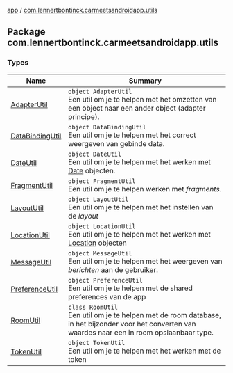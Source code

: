 [app](../index.md) / [com.lennertbontinck.carmeetsandroidapp.utils](./index.md)

## Package com.lennertbontinck.carmeetsandroidapp.utils

### Types

| Name | Summary |
|---|---|
| [AdapterUtil](-adapter-util/index.md) | `object AdapterUtil`<br>Een util om je te helpen met het omzetten van een object naar een ander object (adapter principe). |
| [DataBindingUtil](-data-binding-util/index.md) | `object DataBindingUtil`<br>Een util om je te helpen met het correct weergeven van gebinde data. |
| [DateUtil](-date-util/index.md) | `object DateUtil`<br>Een util om je te helpen met het werken met [Date](http://docs.oracle.com/javase/6/docs/api/java/util/Date.html) objecten. |
| [FragmentUtil](-fragment-util/index.md) | `object FragmentUtil`<br>Een util om je te helpen werken met *fragments*. |
| [LayoutUtil](-layout-util/index.md) | `object LayoutUtil`<br>Een util om je te helpen met het instellen van de *layout* |
| [LocationUtil](-location-util/index.md) | `object LocationUtil`<br>Een util om je te helpen met het werken met [Location](../com.lennertbontinck.carmeetsandroidapp.models/-location/index.md) objecten |
| [MessageUtil](-message-util/index.md) | `object MessageUtil`<br>Een util om je te helpen met het weergeven van *berichten* aan de gebruiker. |
| [PreferenceUtil](-preference-util/index.md) | `object PreferenceUtil`<br>Een util om je te helpen met de shared preferences van de app |
| [RoomUtil](-room-util/index.md) | `class RoomUtil`<br>Een util om je te helpen met de room database, in het bijzonder voor het converten van waardes naar een in room opslaanbaar type. |
| [TokenUtil](-token-util/index.md) | `object TokenUtil`<br>Een util om je te helpen met het werken met de token |
